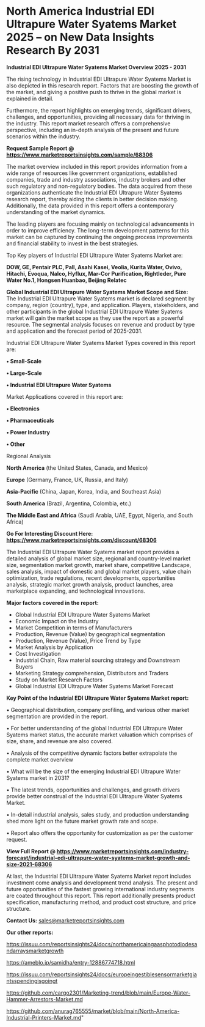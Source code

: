 # North America Industrial EDI Ultrapure Water Syatems Market 2025 – on New Data Insights Research By 2031

<Strong> Industrial EDI Ultrapure Water Syatems Market Overview 2025 - 2031</strong>

The rising technology in Industrial EDI Ultrapure Water Syatems Market is also depicted in this research report. Factors that are boosting the growth of the market, and giving a positive push to thrive in the global market is explained in detail.

Furthermore, the report highlights on emerging trends, significant drivers, challenges, and opportunities, providing all necessary data for thriving in the industry. This report market research offers a comprehensive perspective, including an in-depth analysis of the present and future scenarios within the industry.

<strong>Request Sample Report @ <a href=https://www.marketreportsinsights.com/sample/68306>https://www.marketreportsinsights.com/sample/68306</a></strong>

The market overview included in this report provides information from a wide range of resources like government organizations, established companies, trade and industry associations, industry brokers and other such regulatory and non-regulatory bodies. The data acquired from these organizations authenticate the Industrial EDI Ultrapure Water Syatems research report, thereby aiding the clients in better decision making. Additionally, the data provided in this report offers a contemporary understanding of the market dynamics.

The leading players are focusing mainly on technological advancements in order to improve efficiency. The long-term development patterns for this market can be captured by continuing the ongoing process improvements and financial stability to invest in the best strategies.

Top Key players of Industrial EDI Ultrapure Water Syatems Market are:

<strong>DOW, GE, Pentair PLC, Pall, Asahi Kasei, Veolia, Kurita Water, Ovivo, Hitachi, Evoqua, Nalco, Hyflux, Mar-Cor Purification, Rightleder, Pure Water No.1, Hongsen Huanbao, Beijing Relatec</strong>

<strong><b>Global Industrial EDI Ultrapure Water Syatems Market Scope and Size:</b></strong>
The Industrial EDI Ultrapure Water Syatems market is declared segment by company, region (country), type, and application. Players, stakeholders, and other participants in the global Industrial EDI Ultrapure Water Syatems market will gain the market scope as they use the report as a powerful resource. The segmental analysis focuses on revenue and product by type and application and the forecast period of 2025-2031.

Industrial EDI Ultrapure Water Syatems Market Types covered in this report are:

<strong>• Small-Scale

• Large-Scale

• Industrial EDI Ultrapure Water Syatems</strong>

Market Applications covered in this report are:

<strong>• Electronics

• Pharmaceuticals

• Power Industry

• Other</strong> 

Regional Analysis

<strong>North America</strong> (the United States, Canada, and Mexico)

<strong>Europe</strong> (Germany, France, UK, Russia, and Italy)

<strong>Asia-Pacific</strong> (China, Japan, Korea, India, and Southeast Asia)

<strong>South America</strong> (Brazil, Argentina, Colombia, etc.)

<strong>The Middle East and Africa</strong> (Saudi Arabia, UAE, Egypt, Nigeria, and South Africa)

<strong>Go For Interesting Discount Here: <a href=https://www.marketreportsinsights.com/discount/68306>https://www.marketreportsinsights.com/discount/68306</a></strong>

The Industrial EDI Ultrapure Water Syatems market report provides a detailed analysis of global market size, regional and country-level market size, segmentation market growth, market share, competitive Landscape, sales analysis, impact of domestic and global market players, value chain optimization, trade regulations, recent developments, opportunities analysis, strategic market growth analysis, product launches, area marketplace expanding, and technological innovations.

<strong><b>Major factors covered in the report:</b></strong>
<ul>
  <li>Global Industrial EDI Ultrapure Water Syatems Market </li>
  <li>Economic Impact on the Industry</li>
  <li>Market Competition in terms of Manufacturers</li>
  <li>Production, Revenue (Value) by geographical segmentation</li>
  <li>Production, Revenue (Value), Price Trend by Type</li>
  <li>Market Analysis by Application</li>
  <li>Cost Investigation</li>
  <li>Industrial Chain, Raw material sourcing strategy and Downstream Buyers</li>
  <li>Marketing Strategy comprehension, Distributors and Traders</li>
  <li>Study on Market Research Factors</li>
  <li>Global Industrial EDI Ultrapure Water Syatems Market Forecast</li>
</ul>

<strong><b>Key Point of the Industrial EDI Ultrapure Water Syatems Market report:</b></strong>

• Geographical distribution, company profiling, and various other market segmentation are provided in the report.

• For better understanding of the global Industrial EDI Ultrapure Water Syatems market status, the accurate market valuation which comprises of size, share, and revenue are also covered.

• Analysis of the competitive dynamic factors better extrapolate the complete market overview

• What will be the size of the emerging Industrial EDI Ultrapure Water Syatems market in 2031?

• The latest trends, opportunities and challenges, and growth drivers provide better construal of the Industrial EDI Ultrapure Water Syatems Market.

• In-detail industrial analysis, sales study, and production understanding shed more light on the future market growth rate and scope.

• Report also offers the opportunity for customization as per the customer request.

<strong><b>View Full Report @ <a href=https://www.marketreportsinsights.com/industry-forecast/industrial-edi-ultrapure-water-syatems-market-growth-and-size-2021-68306>https://www.marketreportsinsights.com/industry-forecast/industrial-edi-ultrapure-water-syatems-market-growth-and-size-2021-68306</a></b></strong>


At last, the Industrial EDI Ultrapure Water Syatems Market report includes investment come analysis and development trend analysis. The present and future opportunities of the fastest growing international industry segments are coated throughout this report. This report additionally presents product specification, manufacturing method, and product cost structure, and price structure.

<strong>Contact Us:</strong>
sales@marketreportsinsights.com

<strong>Our other reports:</strong>

<a href=https://issuu.com/reportsinsights24/docs/northamericaingaasphotodiodesandarraysmarketgrowth>https://issuu.com/reportsinsights24/docs/northamericaingaasphotodiodesandarraysmarketgrowth</a>

<a href=https://ameblo.jp/samidha/entry-12886774718.html>https://ameblo.jp/samidha/entry-12886774718.html</a>

<a href=https://issuu.com/reportsinsights24/docs/europeingestiblesensormarketgiantsspendingisgoingt>https://issuu.com/reportsinsights24/docs/europeingestiblesensormarketgiantsspendingisgoingt</a>

<a href=https://github.com/cargo2301/Marketing-trend/blob/main/Europe-Water-Hammer-Arrestors-Market.md>https://github.com/cargo2301/Marketing-trend/blob/main/Europe-Water-Hammer-Arrestors-Market.md</a>

<a href=https://github.com/anurag765555/market/blob/main/North-America-Industrial-Printers-Market.md>https://github.com/anurag765555/market/blob/main/North-America-Industrial-Printers-Market.md</a>"
